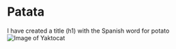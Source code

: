 # Patata
I have created a title (h1) with the Spanish word for potato
![Image of Yaktocat](https://octodex.github.com/images/yaktocat.png)
